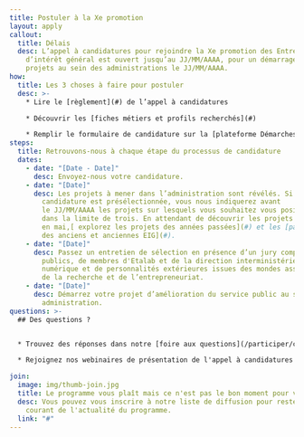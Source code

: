 ```yaml
---
title: Postuler à la Xe promotion
layout: apply
callout:
  title: Délais
  desc: L’appel à candidatures pour rejoindre la Xe promotion des Entrepreneurs
    d’intérêt général est ouvert jusqu’au JJ/MM/AAAA, pour un démarrage des
    projets au sein des administrations le JJ/MM/AAAA.
how:
  title: Les 3 choses à faire pour postuler
  desc: >-
    * Lire le [règlement](#) de l’appel à candidatures

    * Découvrir les [fiches métiers et profils recherchés](#)

    * Remplir le formulaire de candidature sur la [plateforme Démarches Simplifiées](#) avant le dimanche 2 mai 2021, 23h59
steps:
  title: Retrouvons-nous à chaque étape du processus de candidature
  dates:
    - date: "[Date - Date]"
      desc: Envoyez-nous votre candidature.
    - date: "[Date]"
      desc: Les projets à mener dans l’administration sont révélés. Si votre
        candidature est présélectionnée, vous nous indiquerez avant
        le JJ/MM/AAAA les projets sur lesquels vous souhaitez vous positionner,
        dans la limite de trois. En attendant de découvrir les projets dévoilés
        en mai,[ explorez les projets des années passées](#) et les [parcours
        des anciens et anciennes EIG](#).
    - date: "[Date]"
      desc: Passez un entretien de sélection en présence d’un jury composé d’agents
        publics, de membres d'Etalab et de la direction interministérielle du
        numérique et de personnalités extérieures issues des mondes associatif,
        de la recherche et de l’entrepreneuriat.
    - date: "[Date]"
      desc: Démarrez votre projet d’amélioration du service public au sein d’une
        administration.
questions: >-
  ## Des questions ?


  * Trouvez des réponses dans notre [foire aux questions](/participer/candidats/faq)

  * Rejoignez nos webinaires de présentation de l'appel à candidatures :

join:
  image: img/thumb-join.jpg
  title: Le programme vous plaît mais ce n'est pas le bon moment pour vous ?
  desc: Vous pouvez vous inscrire à notre liste de diffusion pour rester au
    courant de l'actualité du programme.
  link: "#"
---
```

